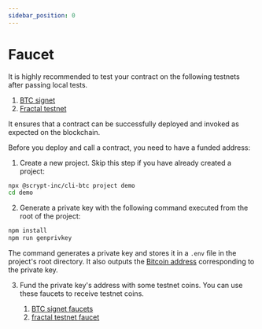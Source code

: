 ```yaml
---
sidebar_position: 0
---
```


# Faucet

It is highly recommended to test your contract on the following testnets after passing local tests.

1. [BTC signet](https://mempool.space/signet) 
2. [Fractal testnet](https://mempool-testnet.fractalbitcoin.io/)


It ensures that a contract can be successfully deployed and invoked as expected on the blockchain.

Before you deploy and call a contract, you need to have a funded address:


1. Create a new project. Skip this step if you have already created a project:

```sh
npx @scrypt-inc/cli-btc project demo
cd demo
```

2. Generate a private key with the following command executed from the root of the project:

```sh
npm install
npm run genprivkey
```

The command generates a private key and stores it in a `.env` file in the project's root directory.
It also outputs the [Bitcoin address](https://en.bitcoin.it/wiki/Invoice_address) corresponding to the private key.

3. Fund the private key's address with some testnet coins. You can use these faucets to receive testnet coins.

   1. [BTC signet faucets](https://en.bitcoin.it/wiki/Signet#Faucets)
   2. [fractal testnet faucet](https://fractal-testnet.unisat.io/explorer/faucet)